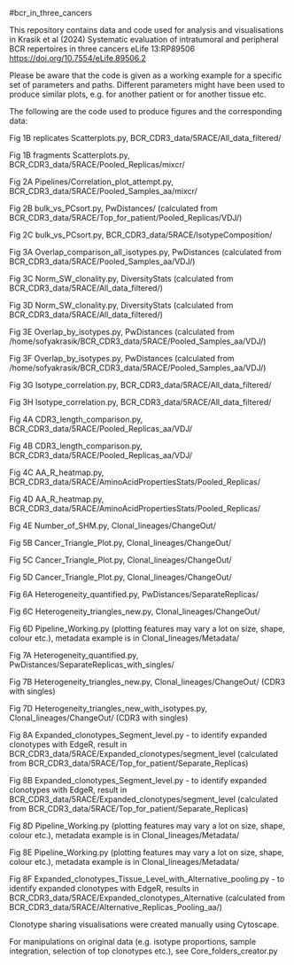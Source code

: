 #bcr_in_three_cancers

This repository contains data and code used for analysis and visualisations in Krasik et al (2024) Systematic evaluation of intratumoral and peripheral BCR repertoires in three cancers eLife 13:RP89506 https://doi.org/10.7554/eLife.89506.2

Please be aware that the code is given as a working example for a specific set of parameters and paths. Different parameters might have been used to produce similar plots, e.g. for another patient or for another tissue etc.

The following are the code used to produce figures and the corresponding data:

Fig 1B replicates Scatterplots.py, BCR_CDR3_data/5RACE/All_data_filtered/

Fig 1B fragments Scatterplots.py, BCR_CDR3_data/5RACE/Pooled_Replicas/mixcr/

Fig 2A Pipelines/Correlation_plot_attempt.py, BCR_CDR3_data/5RACE/Pooled_Samples_aa/mixcr/

Fig 2B bulk_vs_PCsort.py, PwDistances/ (calculated from BCR_CDR3_data/5RACE/Top_for_patient/Pooled_Replicas/VDJ/)

Fig 2C bulk_vs_PCsort.py, BCR_CDR3_data/5RACE/IsotypeComposition/

Fig 3A Overlap_comparison_all_isotypes.py, PwDistances (calculated from BCR_CDR3_data/5RACE/Pooled_Samples_aa/VDJ/)

Fig 3C Norm_SW_clonality.py, DiversityStats (calculated from BCR_CDR3_data/5RACE/All_data_filtered/)

Fig 3D Norm_SW_clonality.py, DiversityStats (calculated from BCR_CDR3_data/5RACE/All_data_filtered/)

Fig 3E Overlap_by_isotypes.py, PwDistances (calculated from  /home/sofyakrasik/BCR_CDR3_data/5RACE/Pooled_Samples_aa/VDJ/)

Fig 3F Overlap_by_isotypes.py, PwDistances (calculated from  /home/sofyakrasik/BCR_CDR3_data/5RACE/Pooled_Samples_aa/VDJ/)

Fig 3G Isotype_correlation.py, BCR_CDR3_data/5RACE/All_data_filtered/

Fig 3H Isotype_correlation.py, BCR_CDR3_data/5RACE/All_data_filtered/

Fig 4A CDR3_length_comparison.py, BCR_CDR3_data/5RACE/Pooled_Replicas_aa/VDJ/

Fig 4B CDR3_length_comparison.py, BCR_CDR3_data/5RACE/Pooled_Replicas_aa/VDJ/

Fig 4C AA_R_heatmap.py, BCR_CDR3_data/5RACE/AminoAcidPropertiesStats/Pooled_Replicas/

Fig 4D AA_R_heatmap.py, BCR_CDR3_data/5RACE/AminoAcidPropertiesStats/Pooled_Replicas/

Fig 4E Number_of_SHM.py, Clonal_lineages/ChangeOut/

Fig 5B Cancer_Triangle_Plot.py, Clonal_lineages/ChangeOut/

Fig 5C Cancer_Triangle_Plot.py, Clonal_lineages/ChangeOut/

Fig 5D Cancer_Triangle_Plot.py, Clonal_lineages/ChangeOut/

Fig 6A Heterogeneity_quantified.py, PwDistances/SeparateReplicas/

Fig 6C Heterogeneity_triangles_new.py, Clonal_lineages/ChangeOut/

Fig 6D Pipeline_Working.py (plotting features may vary a lot on size, shape, colour etc.), metadata example is in Clonal_lineages/Metadata/

Fig 7A Heterogeneity_quantified.py, PwDistances/SeparateReplicas_with_singles/

Fig 7B Heterogeneity_triangles_new.py, Clonal_lineages/ChangeOut/ (CDR3 with singles)

Fig 7D Heterogeneity_triangles_new_with_isotypes.py, Clonal_lineages/ChangeOut/ (CDR3 with singles)

Fig 8A Expanded_clonotypes_Segment_level.py - to identify expanded clonotypes with EdgeR, result in BCR_CDR3_data/5RACE/Expanded_clonotypes/segment_level (calculated from BCR_CDR3_data/5RACE/Top_for_patient/Separate_Replicas)

Fig 8B Expanded_clonotypes_Segment_level.py - to identify expanded clonotypes with EdgeR, result in BCR_CDR3_data/5RACE/Expanded_clonotypes/segment_level (calculated from BCR_CDR3_data/5RACE/Top_for_patient/Separate_Replicas)

Fig 8D Pipeline_Working.py (plotting features may vary a lot on size, shape, colour etc.), metadata example is in Clonal_lineages/Metadata/

Fig 8E Pipeline_Working.py (plotting features may vary a lot on size, shape, colour etc.), metadata example is in Clonal_lineages/Metadata/

Fig 8F Expanded_clonotypes_Tissue_Level_with_Alternative_pooling.py  - to identify expanded clonotypes with EdgeR, results in BCR_CDR3_data/5RACE/Expanded_clonotypes_Alternative (calculated from BCR_CDR3_data/5RACE/Alternative_Replicas_Pooling_aa/)



Clonotype sharing visualisations were created manually using Cytoscape.

For manipulations on original data (e.g. isotype proportions, sample integration, selection of top clonotypes etc.), see Core_folders_creator.py

